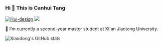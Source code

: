 ### Hi 👋 This is Canhui Tang

<!--
**Hui-design/Hui-design** is a ✨ _special_ ✨ repository because its `README.md` (this file) appears on your GitHub profile.

Here are some ideas to get you started:
-->

<a href="https://github.com/Hui-design"><img src="https://komarev.com/ghpvc/?username=Hui-design" alt="Hui-design" /></a>
<a href="https://github.com/Hui-design?tab=followers"><img src="https://img.shields.io/github/followers/Hui-design"></a>

🔭 I’m currently a second-year master student at Xi'an Jiaotong University.

![Xiaodong's GitHub stats](https://github-readme-stats.vercel.app/api?username=Hui-design&show_icons=true&theme=merko)

